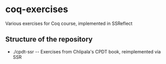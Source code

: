 coq-exercises
=============

Various exercises for Coq course, implemented in SSReflect

Structure of the repository
-

 * ./cpdt-ssr  -- Exercises from Chlipala's CPDT book, reimplemented via SSR
